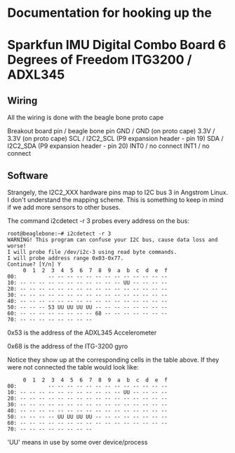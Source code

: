 # Documentation for hooking up the 
# Sparkfun IMU Digital Combo Board 6 Degrees of Freedom ITG3200 / ADXL345

Wiring
------

All the wiring is done with the beagle bone proto cape

Breakout board pin / beagle bone  pin
GND /  GND (on proto cape)
3.3V / 3.3V (on proto cape)
SCL / I2C2_SCL (P9 expansion header - pin 19)
SDA / I2C2_SDA (P9 expansion header - pin 20)
INT0 / no connect
INT1 / no connect

Software
--------

Strangely, the I2C2_XXX hardware pins map to I2C bus 3 in Angstrom Linux.  I don't
understand the mapping scheme.  This is something to keep in mind if we add
more sensors to other buses.

The command i2cdetect -r 3 probes every address on the bus:

    root@beaglebone:~# i2cdetect -r 3
    WARNING! This program can confuse your I2C bus, cause data loss and worse!
    I will probe file /dev/i2c-3 using read byte commands.
    I will probe address range 0x03-0x77.
    Continue? [Y/n] Y
         0  1  2  3  4  5  6  7  8  9  a  b  c  d  e  f
    00:          -- -- -- -- -- -- -- -- -- -- -- -- -- 
    10: -- -- -- -- -- -- -- -- -- -- -- UU -- -- -- -- 
    20: -- -- -- -- -- -- -- -- -- -- -- -- -- -- -- -- 
    30: -- -- -- -- -- -- -- -- -- -- -- -- -- -- -- -- 
    40: -- -- -- -- -- -- -- -- -- -- -- -- -- -- -- -- 
    50: -- -- -- 53 UU UU UU UU -- -- -- -- -- -- -- -- 
    60: -- -- -- -- -- -- -- -- 68 -- -- -- -- -- -- -- 
    70: -- -- -- -- -- -- -- -- 

0x53 is the address of the ADXL345 Accelerometer

0x68 is the address of the ITG-3200 gyro 

Notice they show up at the corresponding cells in the table above.  If they
were not connected the table would look like:

         0  1  2  3  4  5  6  7  8  9  a  b  c  d  e  f
    00:          -- -- -- -- -- -- -- -- -- -- -- -- -- 
    10: -- -- -- -- -- -- -- -- -- -- -- UU -- -- -- -- 
    20: -- -- -- -- -- -- -- -- -- -- -- -- -- -- -- -- 
    30: -- -- -- -- -- -- -- -- -- -- -- -- -- -- -- -- 
    40: -- -- -- -- -- -- -- -- -- -- -- -- -- -- -- -- 
    50: -- -- -- -- UU UU UU UU -- -- -- -- -- -- -- -- 
    60: -- -- -- -- -- -- -- -- -- -- -- -- -- -- -- -- 
    70: -- -- -- -- -- -- -- -- 

'UU' means in use by some over device/process

